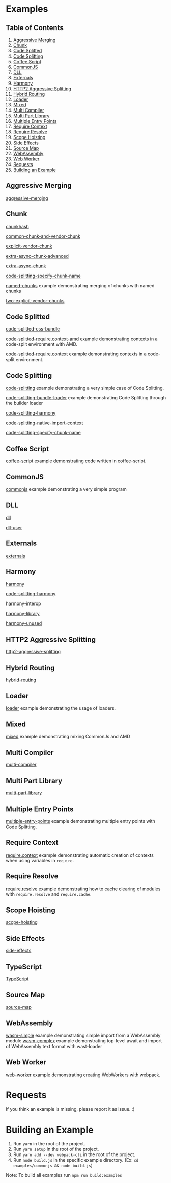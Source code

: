 # Examples

## Table of Contents

1. [Aggressive Merging](#aggressive-merging)
2. [Chunk](#chunk)
3. [Code Splitted](#code-splitted)
4. [Code Splitting](#code-splitting)
5. [Coffee Script](#coffee-script)
6. [CommonJS](#commonjs)
7. [DLL](#dll)
8. [Externals](#externals)
9. [Harmony](#harmony)
10. [HTTP2 Aggressive Splitting](#http2-aggressive-splitting)
11. [Hybrid Routing](#hybrid-routing)
12. [Loader](#loader)
13. [Mixed](#mixed)
14. [Multi Compiler](#multi-compiler)
15. [Multi Part Library](#multi-part-library)
16. [Multiple Entry Points](#multiple-entry-points)
17. [Require Context](#require-context)
18. [Require Resolve](#require-resolve)
19. [Scope Hoisting](#scope-hoisting)
20. [Side Effects](#side-effects)
21. [Source Map](#source-map)
22. [WebAssembly](#webassembly)
23. [Web Worker](#web-worker)
24. [Requests](#requests)
25. [Building an Example](#building-an-example)


## Aggressive Merging
[aggressive-merging](aggressive-merging)

## Chunk
[chunkhash](chunkhash)

[common-chunk-and-vendor-chunk](common-chunk-and-vendor-chunk)

[explicit-vendor-chunk](explicit-vendor-chunk)

[extra-async-chunk-advanced](extra-async-chunk-advanced)

[extra-async-chunk](extra-async-chunk)

[code-splitting-specify-chunk-name](code-splitting-specify-chunk-name)

[named-chunks](named-chunks) example demonstrating merging of chunks with named chunks

[two-explicit-vendor-chunks](two-explicit-vendor-chunks)

## Code Splitted
[code-splitted-css-bundle](code-splitted-css-bundle)

[code-splitted-require.context-amd](code-splitted-require.context-amd) example demonstrating contexts in a code-split environment with AMD.

[code-splitted-require.context](code-splitted-require.context) example demonstrating contexts in a code-split environment.

## Code Splitting
[code-splitting](code-splitting) example demonstrating a very simple case of Code Splitting.

[code-splitting-bundle-loader](code-splitting-bundle-loader) example demonstrating Code Splitting through the builder loader

[code-splitting-harmony](code-splitting-harmony)

[code-splitting-native-import-context](code-splitting-native-import-context)

[code-splitting-specify-chunk-name](code-splitting-specify-chunk-name)

## Coffee Script
[coffee-script](coffee-script) example demonstrating code written in coffee-script.

## CommonJS
[commonjs](commonjs) example demonstrating a very simple program

## DLL
[dll](dll)

[dll-user](dll-user)

## Externals
[externals](externals)

## Harmony
[harmony](harmony)

[code-splitting-harmony](code-splitting-harmony)

[harmony-interop](harmony-interop)

[harmony-library](harmony-library)

[harmony-unused](harmony-unused)

## HTTP2 Aggressive Splitting
[http2-aggressive-splitting](http2-aggressive-splitting)

## Hybrid Routing
[hybrid-routing](hybrid-routing)

## Loader
[loader](loader) example demonstrating the usage of loaders.

## Mixed
[mixed](mixed) example demonstrating mixing CommonJs and AMD

## Multi Compiler
[multi-compiler](multi-compiler)

## Multi Part Library
[multi-part-library](multi-part-library)

## Multiple Entry Points
[multiple-entry-points](multiple-entry-points) example demonstrating multiple entry points with Code Splitting.

## Require Context
[require.context](require.context) example demonstrating automatic creation of contexts when using variables in `require`.

## Require Resolve
[require.resolve](require.resolve) example demonstrating how to cache clearing of modules with `require.resolve` and `require.cache`.

## Scope Hoisting
[scope-hoisting](scope-hoisting)

## Side Effects
[side-effects](side-effects)

## TypeScript
[TypeScript](typescript)

## Source Map
[source-map](source-map)

## WebAssembly
[wasm-simple](wasm-simple) example demonstrating simple import from a WebAssembly module
[wasm-complex](wasm-complex) example demonstrating top-level await and import of WebAssembly text format with wast-loader

## Web Worker
[web-worker](worker) example demonstrating creating WebWorkers with webpack.


# Requests
If you think an example is missing, please report it as issue. :)

# Building an Example
1. Run `yarn` in the root of the project.
2. Run `yarn setup` in the root of the project.
3. Run `yarn add --dev webpack-cli` in the root of the project.
4. Run `node build.js` in the specific example directory. (Ex: `cd examples/commonjs && node build.js`)

Note: To build all examples run `npm run build:examples`
